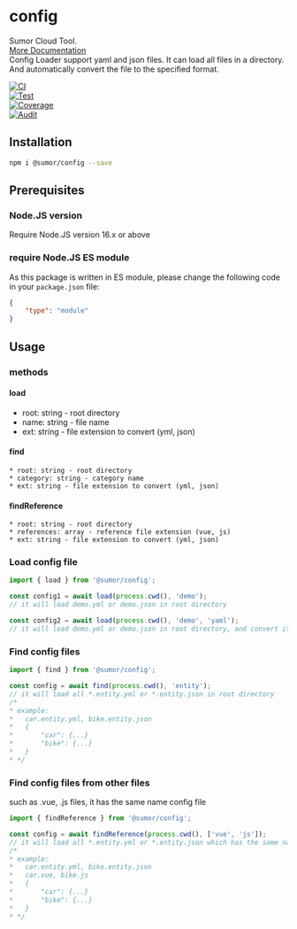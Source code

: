 # config
Sumor Cloud Tool.  
[More Documentation](https://sumor.cloud)  
Config Loader support yaml and json files. It can load all files in a directory. And automatically convert the file to the specified format.

[![CI](https://github.com/sumor-cloud/config/actions/workflows/ci.yml/badge.svg)](https://github.com/sumor-cloud/config/actions/workflows/ci.yml)  
[![Test](https://github.com/sumor-cloud/config/actions/workflows/ut.yml/badge.svg)](https://github.com/sumor-cloud/config/actions/workflows/ut.yml)  
[![Coverage](https://github.com/sumor-cloud/config/actions/workflows/coverage.yml/badge.svg)](https://github.com/sumor-cloud/config/actions/workflows/coverage.yml)  
[![Audit](https://github.com/sumor-cloud/config/actions/workflows/audit.yml/badge.svg)](https://github.com/sumor-cloud/config/actions/workflows/audit.yml)

## Installation

```bash
npm i @sumor/config --save
```

## Prerequisites

### Node.JS version
Require Node.JS version 16.x or above

### require Node.JS ES module
As this package is written in ES module, please change the following code in your `package.json` file:

```json
{
    "type": "module"
}
```

## Usage

### methods

#### load
 * root: string - root directory
 * name: string - file name
 * ext: string - file extension to convert (yml, json)

#### find
    * root: string - root directory
    * category: string - category name
    * ext: string - file extension to convert (yml, json)

#### findReference
    * root: string - root directory
    * references: array - reference file extension (vue, js)
    * ext: string - file extension to convert (yml, json)

### Load config file

```javascript
import { load } from '@sumor/config';

const config1 = await load(process.cwd(), 'demo');
// it will load demo.yml or demo.json in root directory

const config2 = await load(process.cwd(), 'demo', 'yaml');
// it will load demo.yml or demo.json in root directory, and convert it to yaml format file

```

### Find config files

```javascript
import { find } from '@sumor/config';

const config = await find(process.cwd(), 'entity');
// it will load all *.entity.yml or *.entity.json in root directory
/*
* example:
*   car.entity.yml, bike.entity.json
*   {
*       "car": {...}
*       "bike": {...}
*   }
* */
```

### Find config files from other files
such as .vue, .js files, it has the same name config file

```javascript
import { findReference } from '@sumor/config';

const config = await findReference(process.cwd(), ['vue', 'js']);
// it will load all *.entity.yml or *.entity.json which has the same name with *.vue or *.js in root directory
/*
* example:
*   car.entity.yml, bike.entity.json
*   car.vue, bike.js
*   {
*       "car": {...}
*       "bike": {...}
*   }
* */
```